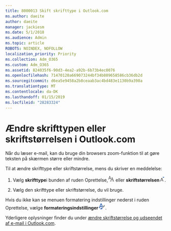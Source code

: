 ```yaml
---
title: 8000013 Skift skrifttype i Outlook.com
ms.author: daeite
author: daeite
manager: jackiesm
ms.date: 5/1/2018
ms.audience: Admin
ms.topic: article
ROBOTS: NOINDEX, NOFOLLOW
localization_priority: Priority
ms.collection: Adm_O365
ms.custom: Adm_O365
ms.assetid: 824035f6-90d3-4ea2-a92b-6b73b4ec0076
ms.openlocfilehash: 71470120a669073244bf34b809658586cb36db2d
ms.sourcegitcommit: d6ea5e9458a2b8ceaab3ac4bd483e1130b9a398a
ms.translationtype: MT
ms.contentlocale: da-DK
ms.lasthandoff: 01/15/2019
ms.locfileid: "28283324"
---
```

# <a name="change-font-or-font-size-in-outlookcom"></a>Ændre skrifttypen eller skriftstørrelsen i Outlook.com

Når du læser e-mail, kan du bruge din browsers zoom-funktion til at gøre teksten på skærmen større eller mindre.
  
Til at ændre skrifttype eller skriftstørrelse, mens du skriver en meddelelse:
  
1. Vælg **skrifttype**i bunden af ruden Oprettelse,![skrifttype](media/6d9372e0-cde5-49fc-a457-aafb62255163.png) eller **skriftstørrelsen**![den skrifttype størrelse ikonet](media/9334f617-9593-4bd0-afb1-c53308ad7591.png).
    
2. Vælg den skrifttype eller skriftstørrelse, du vil bruge.
    
Hvis du ikke kan se menuen formatering indstillinger nederst i ruden Oprettelse, vælge **formateringsindstillinger**![ikonet formatering af](media/13103798-e3ea-4069-a7a0-63f8903c8c3a.png).
  
Yderligere oplysninger finder du under [ændre skriftstørrelse og udseendet af e-mail i Outlook.com](https://go.microsoft.com/fwlink/p/?linkid=873130).
  

